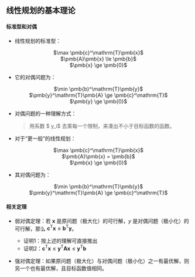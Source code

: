 ## 线性规划的基本理论

#### 标准型和对偶

+ 线性规划的标准型：
<p align="center">  $\max \pmb{c}^\mathrm{T}\pmb{x}$ </br> $\pmb{A}\pmb{x} \le \pmb{b}$ </br>  $\pmb{x} \ge \pmb{0}$</p>

+ 它的对偶问题为：
<p align="center">  $\min \pmb{b}^\mathrm{T}\pmb{y}$ </br> $\pmb{y}^\mathrm{T}\pmb{A} \ge \pmb{c}^\mathrm{T}$ </br> $\pmb{y} \ge \pmb{0}$ </p>

+ 对偶问题的一种理解方式：
  >用系数 $ y_i$ 去乘每一个限制，来凑出不小于目标函数的函数。

+ 对于“更一般”的线性规划：
<p align="center">  $\max \pmb{c}^\mathrm{T}\pmb{x}$ </br> $\pmb{A}\pmb{x} = \pmb{b}$ </br>  $\pmb{x} \ge \pmb{0}$</p>

+ 其对偶问题为：
<p align="center">  $\min \pmb{b}^\mathrm{T}\pmb{y}$ </br> $\pmb{y}^\mathrm{T}\pmb{A} \ge \pmb{c}^\mathrm{T}$ </p>

#### 相关定理

+ 弱对偶定理：若 $\pmb{x}$ 是原问题（极大化）的可行解，$y$ 是对偶问题（极小化）的可行解，那么 $\pmb{c}^\mathrm{T}\pmb{x} \le \pmb{b}^\mathrm{T}\pmb{y}$。
	- 证明1：按上述的理解可直接推出
	- 证明2：$\pmb{c}^\mathrm{T}\pmb{x} \le \pmb{y}^\mathrm{T}\pmb{A} \pmb{x} \le \pmb{y}^\mathrm{T}\pmb{b}$

+ 强对偶定理：如果原问题（极大化）与对偶问题（极小化）之一有最优解，则另一个也有最优解，且目标函数值相同。